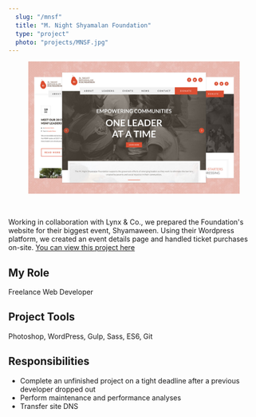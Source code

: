 ```yaml
---
  slug: "/mnsf"
  title: "M. Night Shyamalan Foundation"
  type: "project"
  photo: "projects/MNSF.jpg"
---
```

<figure class="project-hero">
<img src="project_photos/MNSF.jpg" alt="M. Night Shyamalan Foundation" />
</figure>

<br />

Working in collaboration with Lynx & Co., we prepared the Foundation's website for their biggest event, Shyamaween. Using their Wordpress platform, we created an event details page and handled ticket purchases on-site. [You can view this project here](https://www.mnsfoundation.org/)

## My Role
Freelance Web Developer

## Project Tools
Photoshop, WordPress, Gulp, Sass, ES6, Git

## Responsibilities
- Complete an unfinished project on a tight deadline after a previous developer dropped out
- Perform maintenance and performance analyses
- Transfer site DNS
